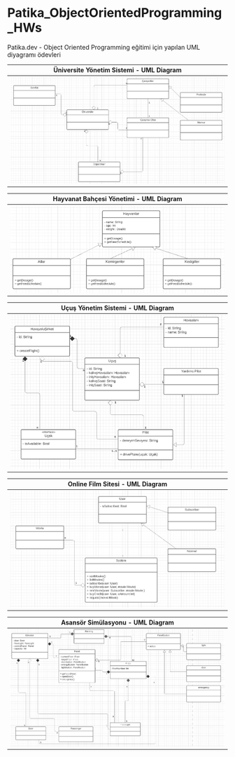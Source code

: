 # Patika_ObjectOrientedProgramming_HWs
Patika.dev - Object Oriented Programming eğitimi için yapılan UML diyagramı ödevleri


| Üniversite Yönetim Sistemi - UML Diagram | 
| --- |
| ![Preview](screens/uml1.png) |


| Hayvanat Bahçesi Yönetimi - UML Diagram | 
| --- |
| ![Preview](screens/uml2.png) |


| Uçuş Yönetim Sistemi - UML Diagram | 
| --- |
| ![Preview](screens/uml3.png) |


| Online Film Sitesi - UML Diagram | 
| --- |
| ![Preview](screens/uml4.png) |


| Asansör Simülasyonu - UML Diagram | 
| --- |
| ![Preview](screens/uml5.png) |
